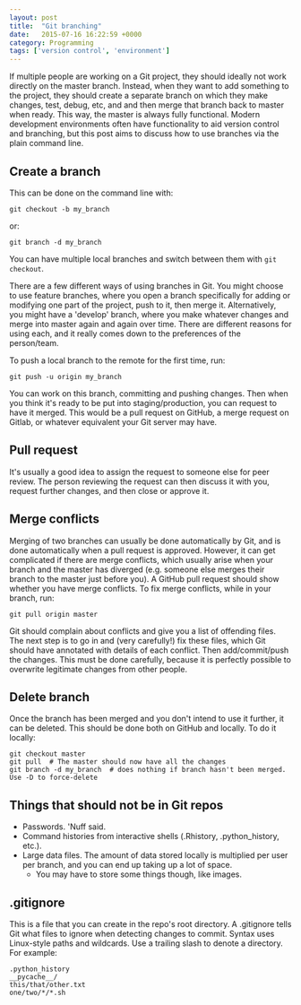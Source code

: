 ```yaml
---
layout: post
title:  "Git branching"
date:   2015-07-16 16:22:59 +0000
category: Programming
tags: ['version control', 'environment']
---
```


If multiple people are working on a Git project, they should ideally not work directly on the master branch. Instead, when they want to add something to the project, they should create a separate branch on which they make changes, test, debug, etc, and and then merge that branch back to master when ready. This way, the master is always fully functional. Modern development environments often have functionality to aid version control and branching, but this post aims to discuss how to use branches via the plain command line.

## Create a branch
This can be done on the command line with:

    git checkout -b my_branch

or:

    git branch -d my_branch

You can have multiple local branches and switch between them with `git checkout`.

There are a few different ways of using branches in Git. You might choose to use feature branches, where you open a branch specifically for adding or modifying one part of the project, push to it, then merge it. Alternatively, you might have a 'develop' branch, where you make whatever changes and merge into master again and again over time. There are different reasons for using each, and it really comes down to the preferences of the person/team.

To push a local branch to the remote for the first time, run:

    git push -u origin my_branch

You can work on this branch, committing and pushing changes. Then when you think it's ready to be put into staging/production, you can request to have it merged. This would be a pull request on GitHub, a merge request on Gitlab, or whatever equivalent your Git server may have.

## Pull request
It's usually a good idea to assign the request to someone else for peer review. The person reviewing the request can then discuss it with you, request further changes, and then close or approve it.

## Merge conflicts
Merging of two branches can usually be done automatically by Git, and is done automatically when a pull request is approved. However, it can get complicated if there are merge conflicts, which usually arise when your branch and the master has diverged (e.g. someone else merges their branch to the master just before you). A GitHub pull request should show whether you have merge conflicts. To fix merge conflicts, while in your branch, run:

    git pull origin master

Git should complain about conflicts and give you a list of offending files. The next step is to go in and (very carefully!) fix these files, which Git should have annotated with details of each conflict. Then add/commit/push the changes. This must be done carefully, because it is perfectly possible to overwrite legitimate changes from other people.

## Delete branch
Once the branch has been merged and you don't intend to use it further, it can be deleted. This should be done both on GitHub and locally. To do it locally:

    git checkout master
    git pull  # The master should now have all the changes
    git branch -d my_branch  # does nothing if branch hasn't been merged. Use -D to force-delete

## Things that should not be in Git repos

- Passwords. 'Nuff said.
- Command histories from interactive shells (.Rhistory, .python_history, etc.).
- Large data files. The amount of data stored locally is multiplied per user per branch, and you can end up taking up a lot of space.
  - You may have to store some things though, like images.

## .gitignore
This is a file that you can create in the repo's root directory. A .gitignore tells Git what files to ignore when detecting changes to commit. Syntax uses Linux-style paths and wildcards. Use a trailing slash to denote a directory. For example:

    .python_history
    __pycache__/
    this/that/other.txt
    one/two/*/*.sh
